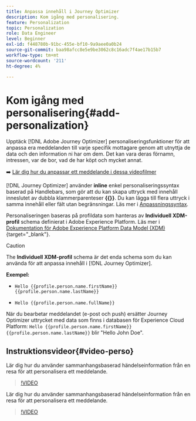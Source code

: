 ```yaml
---
title: Anpassa innehåll i Journey Optimizer
description: Kom igång med personalisering.
feature: Personalization
topic: Personalization
role: Data Engineer
level: Beginner
exl-id: f448780b-91bc-455e-bf10-9a9aee0a0b24
source-git-commit: baa98afcc8e5e9be3062c8c16adc7f4ae17b15b7
workflow-type: tm+mt
source-wordcount: '211'
ht-degree: 4%

---
```


# Kom igång med personalisering{#add-personalization}

Upptäck [!DNL Adobe Journey Optimizer] personaliseringsfunktioner för att anpassa era meddelanden till varje specifik mottagare genom att utnyttja de data och den information ni har om dem. Det kan vara deras förnamn, intressen, var de bor, vad de har köpt och mycket annat.

➡️ [Lär dig hur du anpassar ett meddelande i dessa videofilmer](#video-perso)

[!DNL Journey Optimizer] använder **inline** enkel personaliseringssyntax baserad på Handlebars, som gör att du kan skapa uttryck med innehåll inneslutet av dubbla klammerparenteser **{{}}**. Du kan lägga till flera uttryck i samma innehåll eller fält utan begränsningar. Läs mer i [Anpassningssyntax](personalization-syntax.md).

Personaliseringen baseras på profildata som hanteras av **Individuell XDM-profil** schema definierat i Adobe Experience Platform. Läs mer i [Dokumentation för Adobe Experience Platform Data Model (XDM)](https://experienceleague.adobe.com/docs/experience-platform/xdm/home.html?lang=sv){target=&quot;_blank&quot;}.

>[!CAUTION]
>The **Individuell XDM-profil** schema är det enda schema som du kan använda för att anpassa innehåll i [!DNL Journey Optimizer].

**Exempel:**

* `Hello {{profile.person.name.firstName}} {{profile.person.name.lastName}}`

* `Hello {{profile.person.name.fullName}}`

När du bearbetar meddelandet (e-post och push) ersätter Journey Optimizer uttrycket med data som finns i databasen för Experience Cloud Platform:  `Hello {{profile.person.name.firstName}} {{profile.person.name.lastName}}` blir &quot;Hello John Doe&quot;.

## Instruktionsvideor{#video-perso}

Lär dig hur du använder sammanhangsbaserad händelseinformation från en resa för att personalisera ett meddelande.

>[!VIDEO](https://video.tv.adobe.com/v/334165?quality=12)

Lär dig hur du använder sammanhangsbaserad händelseinformation från en resa för att personalisera ett meddelande.

>[!VIDEO](https://video.tv.adobe.com/v/334078?quality=12)
